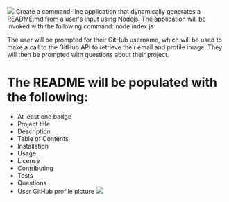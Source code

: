 ![](https://img.shields.io/static/v1?label=label&message=badge&color=blue)
Create a command-line application that dynamically generates a README.md from a user's input using Nodejs. The application will be invoked with the following command: node index.js

The user will be prompted for their GitHub username, which will be used to make a call to the GitHub API to retrieve their email and profile image. They will then be prompted with questions about their project.

# The README will be populated with the following:

* At least one badge
* Project title
* Description
* Table of Contents
* Installation
* Usage
* License
* Contributing
* Tests
* Questions
* User GitHub profile picture
![](https://avatars0.githubusercontent.com/u/60282092?v=4)
